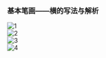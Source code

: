 ﻿---
layout: post
tags: [语文临池]
author: lqq
---

### 基本笔画——横的写法与解析


![1](https://xintd.github.io/lqq/images/lqq/img_15.png)  
![2](https://xintd.github.io/lqq/images/lqq/img_16.png)  
![3](https://xintd.github.io/lqq/images/lqq/img_17.png)  
![4](https://xintd.github.io/lqq/images/lqq/img_18.png)